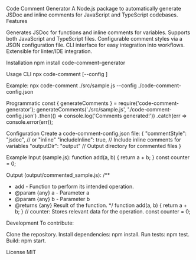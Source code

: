Code Comment Generator
A Node.js package to automatically generate JSDoc and inline comments for JavaScript and TypeScript codebases.
Features

Generates JSDoc for functions and inline comments for variables.
Supports both JavaScript and TypeScript files.
Configurable comment styles via a JSON configuration file.
CLI interface for easy integration into workflows.
Extensible for linter/IDE integration.

Installation
npm install code-comment-generator

Usage
CLI
npx code-comment <file> [--config <config-path>]

Example:
npx code-comment ./src/sample.js --config ./code-comment-config.json

Programmatic
const { generateComments } = require('code-comment-generator');
generateComments('./src/sample.js', './code-comment-config.json')
  .then(() => console.log('Comments generated!'))
  .catch(err => console.error(err));

Configuration
Create a code-comment-config.json file:
{
  "commentStyle": "jsdoc", // or "inline"
  "includeInline": true, // Include inline comments for variables
  "outputDir": "output" // Output directory for commented files
}

Example
Input (sample.js):
function add(a, b) {
  return a + b;
}
const counter = 0;

Output (output/commented_sample.js):
/**
 * add - Function to perform its intended operation.
 * @param {any} a - Parameter a
 * @param {any} b - Parameter b
 * @returns {any} Result of the function.
 */
function add(a, b) {
  return a + b;
}
// counter: Stores relevant data for the operation.
const counter = 0;

Development
To contribute:

Clone the repository.
Install dependencies: npm install.
Run tests: npm test.
Build: npm start.

License
MIT